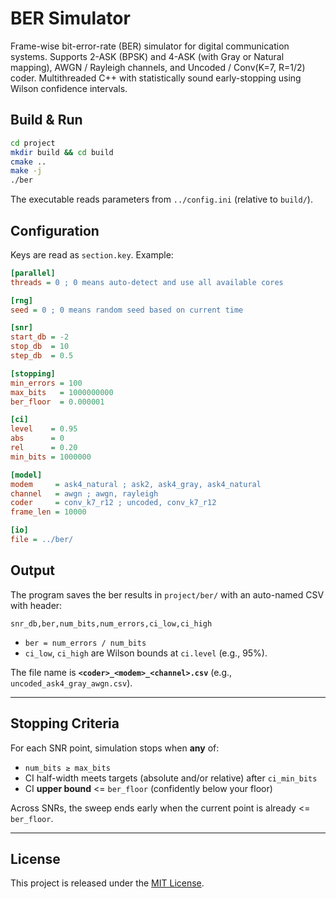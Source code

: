 # BER Simulator

Frame-wise bit-error-rate (BER) simulator for digital communication systems.
Supports 2-ASK (BPSK) and 4-ASK (with Gray or Natural mapping), AWGN / Rayleigh channels, and Uncoded / Conv(K=7, R=1/2) coder.
Multithreaded C++ with statistically sound early-stopping using Wilson confidence intervals.

## Build & Run

```bash
cd project
mkdir build && cd build
cmake ..
make -j
./ber
```

The executable reads parameters from `../config.ini` (relative to `build/`).

## Configuration

Keys are read as `section.key`. Example:

```ini
[parallel]
threads = 0 ; 0 means auto-detect and use all available cores

[rng]
seed = 0 ; 0 means random seed based on current time

[snr]
start_db = -2
stop_db  = 10
step_db  = 0.5

[stopping]
min_errors = 100
max_bits   = 1000000000
ber_floor  = 0.000001

[ci]
level    = 0.95
abs      = 0
rel      = 0.20
min_bits = 1000000

[model]
modem     = ask4_natural ; ask2, ask4_gray, ask4_natural
channel   = awgn ; awgn, rayleigh
coder     = conv_k7_r12 ; uncoded, conv_k7_r12
frame_len = 10000

[io]
file = ../ber/

```

## Output

The program saves the ber results in `project/ber/` with an auto-named CSV with header:

```
snr_db,ber,num_bits,num_errors,ci_low,ci_high
```

- `ber = num_errors / num_bits`
- `ci_low`, `ci_high` are Wilson bounds at `ci.level` (e.g., 95%).

The file name is **`<coder>_<modem>_<channel>.csv`** (e.g., `uncoded_ask4_gray_awgn.csv`).

---

## Stopping Criteria

For each SNR point, simulation stops when **any** of:

- `num_bits ≥ max_bits`
- CI half-width meets targets (absolute and/or relative) after `ci_min_bits`
- CI **upper bound** <= `ber_floor` (confidently below your floor)

Across SNRs, the sweep ends early when the current point is already <= `ber_floor`.

---

## License

This project is released under the [MIT License](LICENSE).
